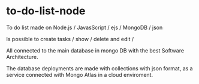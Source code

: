# to-do-list-node
To do list made on Node.js / JavasScript / ejs / MongoDB / json

Is possible to create tasks / show / delete and edit /

All connected to the main database in mongo DB with the best Software Architecture. 

The database deployments are made with collections with json format, as a service connected with Mongo Atlas in a cloud enviroment.